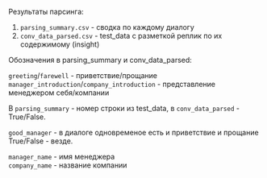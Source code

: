 
Результаты парсинга:
1. `parsing_summary.csv`  - сводка по каждому диалогу
2. `conv_data_parsed.csv` - test_data с разметкой реплик по их содержимому (insight)
  
Обозначения в parsing_summary и conv_data_parsed:  
  
`greeting`/`farewell` - приветствие/прощание  
`manager_introduction`/`company_introduction` - представление менеджером себя/компании  

В `parsing_summary` - номер строки из test_data, в `conv_data_parsed` - True/False.  
  
  
`good_manager` - в диалоге одновременое есть и приветствие и прощание  
True/False - везде.  
  
  

`manager_name` - имя менеджера  
`company_name` - название компании  
